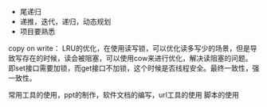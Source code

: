 * 尾递归
* 递推，迭代，递归，动态规划
* 项目要熟悉

copy on write： LRU的优化，在使用读写锁，可以优化读多写少的场景，但是导致写存在的时候，读会被阻塞，可以使用cow来进行优化，解决读阻塞的问题。
即set接口需要加锁，而get接口不加锁，这个时候是否线程安全。最终一致性，强一致性。


常用工具的使用，ppt的制作，软件文档的编写，url工具的使用
脚本的使用
